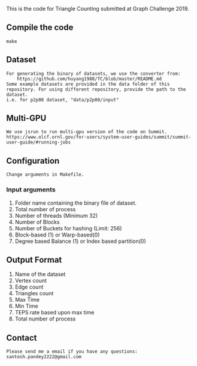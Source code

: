 This is the code for Triangle Counting submitted at Graph Challenge 2019.

## Compile the code
    make

## Dataset
    For generating the binary of datasets, we use the converter from:
        https://github.com/huyang1988/TC/blob/master/README.md
    Some example datasets are provided in the data folder of this repository. For using different repository, provide the path to the dataset.
    i.e. for p2p08 dataset, "data/p2p08/input"

## Multi-GPU
    We use jsrun to run multi-gpu version of the code on Summit.
    https://www.olcf.ornl.gov/for-users/system-user-guides/summit/summit-user-guide/#running-jobs


## Configuration
    Change arguments in Makefile.

### Input arguments 
1. Folder name containing the binary file of dataset. 
2. Total number of process 
3. Number of threads (Minimum 32)
4. Number of Blocks 
5. Number of Buckets for hashing (Limit: 256) 
6. Block-based (1) or Warp-based(0) 
7. Degree based Balance (1) or Index based partition(0)

## Output Format 
1. Name of the dataset 
2. Vertex count
3. Edge count 
4. Triangles count 
5. Max Time 
6. Min Time 
7. TEPS rate based upon max time
8. Total number of process 

## Contact
    Please send me a email if you have any questions: santosh.pandey2222@gmail.com


